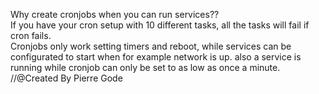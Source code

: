 Why create cronjobs when you can run services?? <br />
If you have your cron setup with 10 different tasks, all the tasks will fail if cron fails. <br />
Cronjobs only work setting timers and reboot, while services can be configurated to start when for example network is up. 
also a service is running while cronjob can only be set to as low as once a minute.
//@Created By Pierre Gode
